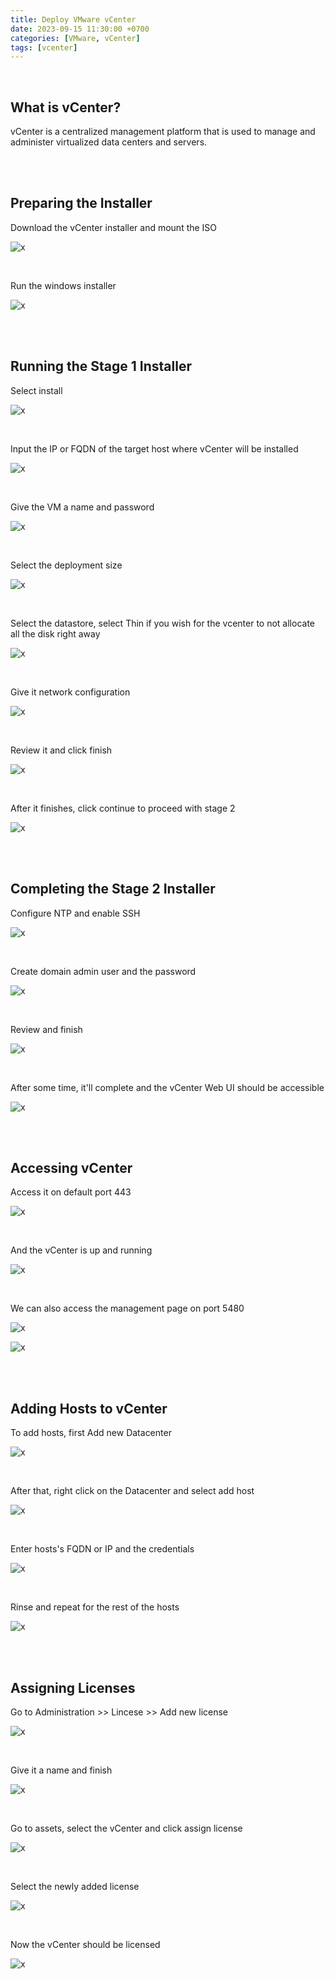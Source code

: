 ```yaml
---
title: Deploy VMware vCenter
date: 2023-09-15 11:30:00 +0700
categories: [VMware, vCenter]
tags: [vcenter]
---
```


<br>

## What is vCenter?

vCenter is a centralized management platform that is used to manage and administer virtualized data centers and servers. 

<br>
<br>

## Preparing the Installer

Download the vCenter installer and mount the ISO

![x](/static/2023-09-15-vcenter/01.png)

<br>

Run the windows installer

![x](/static/2023-09-15-vcenter/02.png)

<br>
<br>

## Running the Stage 1 Installer

Select install

![x](/static/2023-09-15-vcenter/03.png)

<br>

Input the IP or FQDN of the target host where vCenter will be installed

![x](/static/2023-09-15-vcenter/04.png)

<br>

Give the VM a name and password

![x](/static/2023-09-15-vcenter/05.png)

<br>

Select the deployment size

![x](/static/2023-09-15-vcenter/06.png)

<br>

Select the datastore, select Thin if you wish for the vcenter to not allocate all the disk right away

![x](/static/2023-09-15-vcenter/07.png)

<br>

Give it network configuration

![x](/static/2023-09-15-vcenter/08.png)

<br>

Review it and click finish

![x](/static/2023-09-15-vcenter/09.png)

<br>

After it finishes, click continue to proceed with stage 2

![x](/static/2023-09-15-vcenter/10.png)

<br>
<br>

## Completing the Stage 2 Installer

Configure NTP and enable SSH

![x](/static/2023-09-15-vcenter/11.png)

<br>

Create domain admin user and the password

![x](/static/2023-09-15-vcenter/12.png)

<br>

Review and finish

![x](/static/2023-09-15-vcenter/13.png)

<br>

After some time, it'll complete and the vCenter Web UI should be accessible

![x](/static/2023-09-15-vcenter/14.png)

<br>
<br>

## Accessing vCenter

Access it on default port 443

![x](/static/2023-09-15-vcenter/15.png)

<br>

And the vCenter is up and running

![x](/static/2023-09-15-vcenter/16.png)

<br>

We can also access the management page on port 5480

![x](/static/2023-09-15-vcenter/26.png)

![x](/static/2023-09-15-vcenter/27.png)

<br>
<br>

## Adding Hosts to vCenter

To add hosts, first Add new Datacenter

![x](/static/2023-09-15-vcenter/17.png)

<br>

After that, right click on the Datacenter and select add host

![x](/static/2023-09-15-vcenter/18.png)

<br>

Enter hosts's FQDN or IP and the credentials

![x](/static/2023-09-15-vcenter/19.png)

<br>

Rinse and repeat for the rest of the hosts

![x](/static/2023-09-15-vcenter/20.png)

<br>
<br>

## Assigning Licenses

Go to Administration >> Lincese >> Add new license

![x](/static/2023-09-15-vcenter/21.png)

<br>

Give it a name and finish

![x](/static/2023-09-15-vcenter/22.png)

<br>

Go to assets, select the vCenter and click assign license

![x](/static/2023-09-15-vcenter/23.png)

<br>

Select the newly added license

![x](/static/2023-09-15-vcenter/24.png)

<br>

Now the vCenter should be licensed

![x](/static/2023-09-15-vcenter/25.png)

<br>